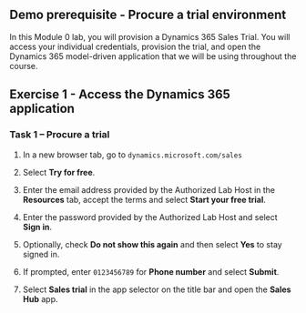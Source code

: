 
## Demo prerequisite - Procure a trial environment

In this Module 0 lab, you will provision a Dynamics 365 Sales Trial. You will access your individual credentials, provision the trial, and open the Dynamics 365 model-driven application that we will be using throughout the course.

Exercise 1 - Access the Dynamics 365 application
------------------------------------------------

### Task 1 – Procure a trial

1. In a new browser tab, go to `dynamics.microsoft.com/sales`

1. Select **Try for free**.

1. Enter the email address provided by the Authorized Lab Host in the **Resources** tab, accept the terms and select **Start your free trial**.

1. Enter the password provided by the Authorized Lab Host and select **Sign in**.

1. Optionally, check **Do not show this again** and then select **Yes** to stay signed in.

1. If prompted, enter `0123456789` for **Phone number** and select **Submit**.

1. Select **Sales trial** in the app selector on the title bar and open the **Sales Hub** app.
